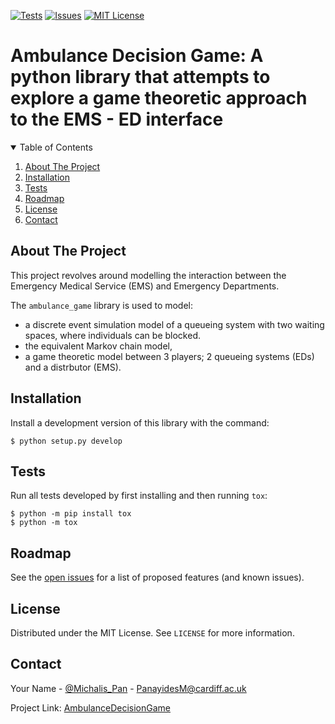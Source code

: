 [![Tests][tests-shield]][tests-url]
[![Issues][issues-shield]][issues-url]
[![MIT License][license-shield]][license-url]

Ambulance Decision Game: A python library that attempts to explore a game theoretic approach to the EMS - ED interface
=======================================================================


<!-- TABLE OF CONTENTS -->
<details open="open">
  <summary>Table of Contents</summary>
  <ol>
    <li><a href="#about-the-project">About The Project</a></li>
    <li><a href="#installation">Installation</a></li>
    <li><a href="#tests">Tests</a></li>
    <li><a href="#roadmap">Roadmap</a></li>
    <li><a href="#license">License</a></li>
    <li><a href="#contact">Contact</a></li>
  </ol>
</details>



<!-- ABOUT THE PROJECT -->
## About The Project

This project revolves around modelling the interaction between the Emergency Medical Service (EMS) and Emergency Departments. 

The `ambulance_game` library is used to model:
* a discrete event simulation model of a queueing system with two waiting spaces, where individuals can be blocked.
* the equivalent Markov chain model,
* a game theoretic model between 3 players; 2 queueing systems (EDs) and a distrbutor (EMS).


## Installation

Install a development version of this library with the command:

    $ python setup.py develop


<!-- TESTS EXAMPLES -->
## Tests

Run all tests developed by first installing and then running `tox`:

    $ python -m pip install tox
    $ python -m tox


<!-- ROADMAP -->
## Roadmap

See the [open issues](https://github.com/11michalis11/AmbulanceDecisionGame/issues) for a list of proposed features (and known issues).


<!-- LICENSE -->
## License

Distributed under the MIT License. See `LICENSE` for more information.



<!-- CONTACT -->
## Contact

Your Name - [@Michalis_Pan](https://twitter.com/Michalis_Pan) - PanayidesM@cardiff.ac.uk

Project Link: [AmbulanceDecisionGame](https://github.com/11michalis11/AmbulanceDecisionGame)




<!-- MARKDOWN LINKS & IMAGES -->
<!-- https://www.markdownguide.org/basic-syntax/#reference-style-links -->
[tests-shield]: https://img.shields.io/badge/Tests-passing-GREEN.svg
[tests-url]: https://github.com/11michalis11/AmbulanceDecisionGame/actions
[issues-shield]: https://img.shields.io/github/issues/othneildrew/Best-README-Template.svg
[issues-url]: https://github.com/11michalis11/AmbulanceDecisionGame/issues
[license-shield]: https://img.shields.io/github/license/othneildrew/Best-README-Template.svg
[license-url]: https://github.com/11michalis11/AmbulanceDecisionGame/blob/master/LICENSE.txt

